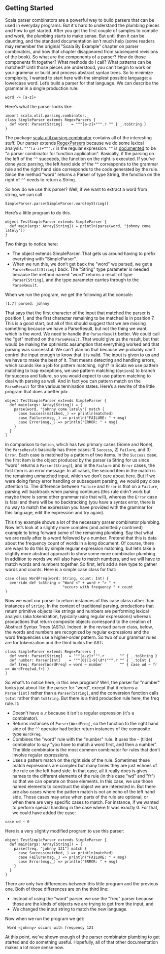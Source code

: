 ## Getting Started

Scala parser combinators are a powerful way to build parsers that can be used in everyday programs. But it's hard to understand the plumbing pieces and how to get started. After you get the first couple of samples to compile and work, the plumbing starts to make sense. But until then it can be daunting, and the standard documentation isn't much help (some readers may remember the original "Scala By Example" chapter on parser combinators, and how that chapter disappeared from subsequent revisions of the book). So what are the components of a parser? How do those components fit together? What methods do I call? What patterns can be matched? Until those pieces are understood, you can’t begin to work on your grammar or build and process abstract syntax trees. So to minimize complexity, I wanted to start here with the simplest possible language: a lowercase word. Let’s build a parser for that language. We can describe the grammar in a single production rule:

```
word -> [a-z]+
```

Here’s what the parser looks like: 


    import scala.util.parsing.combinator._
    class SimpleParser extends RegexParsers {
      def word: Parser[String]    = """[a-z]+""".r ^^ { _.toString }
    }


The package [scala.util.parsing.combinator](https://javadoc.io/static/org.scala-lang.modules/scala-parser-combinators_2.13/2.1.0/scala/util/parsing/combinator/index.html) contains all of the interesting stuff. Our parser extends [RegexParsers](https://javadoc.io/static/org.scala-lang.modules/scala-parser-combinators_2.13/2.1.0/scala/util/parsing/combinator/RegexParsers.html) because we do some lexical analysis. `"""[a-z]+""".r` is the regular expression. `^^` is [documented](https://javadoc.io/static/org.scala-lang.modules/scala-parser-combinators_2.13/2.1.0/scala/util/parsing/combinator/Parsers$Parser.html#^^[U](f:T=>U):Parsers.this.Parser[U]) to be "a parser combinator for function application". Basically, if the parsing on the left of the `^^` succeeds, the function on the right is executed. If you've done yacc parsing, the left hand side of the ^^ corresponds to the grammar rule and the right hand side corresponds to the code generated by the rule. Since the method "word" returns a Parser of type String, the function on the right of `^^` needs to return a String.

So how do we use this parser? Well, if we want to extract a word from string, we can call


    SimpleParser.parse(SimpleParser.word(myString))

Here’s a little program to do this.

    object TestSimpleParser extends SimpleParser {
      def main(args: Array[String]) = println(parse(word, "johnny come lately"))
    }


Two things to notice here:
 
* The object extends SimpleParser. That gets us around having to prefix everything with "SimpleParser".
* When we run this, we don’t get back the "word" we parsed, we get a `ParserResult[String]` back. The "String" type parameter is needed because the method named "word" returns a result of type `Parser[String]`, and the type parameter carries through to the `ParseResult`.

When we run the program, we get the following at the console:


    [1.7] parsed: johnny 


That says that the first character of the input that matched the parser is position 1, and the first character remaining to be matched is in position 7. This is a good start, but all of this should suggest that we are missing something because we have a ParseResult, but not the thing we want, which is the word. We need to handle the `ParserResult` better. We could call the "get" method on the `ParseResult`. That would give us the result, but that would be making the optimistic assumption that everything worked and that parsing was successful. We can't plan on that because we probably can't control the input enough to know that it is valid. The input is given to us and we have to make the best of it. That means detecting and handling errors, which sounds like a job for pattern matching, right? In Scala we use pattern matching to trap exceptions, we use pattern matching (`Option`s) to branch for success and failure, so you would expect to use pattern matching to deal with parsing as well. And in fact you can pattern match on the `ParseResult` for the various termination states. Here’s a rewrite of the little program that does a better job:


    object TestSimpleParser extends SimpleParser {
      def main(args: Array[String]) = {    
        parse(word, "johnny come lately") match {
          case Success(matched,_) => println(matched)
          case Failure(msg,_) => println("FAILURE: " + msg)
          case Error(msg,_) => println("ERROR: " + msg)
        }
      }
    }


In comparison to `Option`, which has two primary cases (Some and None), the `ParseResult` basically has three cases: 1) `Success`, 2) `Failure`, and 3) `Error`. Each case is matched by a pattern of two items. In the `Success` case, the first item is the object produced by the parser (a String for us since "word" returns a `Parser[String]`), and in the `Failure` and `Error` cases, the first item is an error message. In all cases, the second item in the match is the remaining unmatched input, which we don’t care about here. But if we were doing fancy error handling or subsequent parsing, we would pay close attention to. The difference between `Failure` and `Error` is that on a `Failure`, parsing will backtrack when parsing continues (this rule didn't work but maybe there is some other grammar rule that will), whereas the `Error` case is fatal and there will be no backtracking (you have a syntax error, there is no way to match the expression you have provided with the grammar for this language, edit the expression and try again).

This tiny example shows a lot of the necessary parser combinator plumbing. Now let’s look at a slightly more complex (and admittedly contrived) example to bring forward some of the remaining plumbing. Say that what we are really after is a word followed by a number. Pretend that this is data about the frequency count of words in a long document. Of course, there are ways to do this by simple regular expression matching, but let’s take a slightly more abstract approach to show some more combinator plumbing. In addition to words we will also have to match numbers, and we will have to match words and numbers together. So first, let’s add a new type to gather words and counts. Here is a simple case class for that:


    case class WordFreq(word: String, count: Int) {
      override def toString = "Word <" + word + "> " +
                              "occurs with frequency " + count
    }

Now we want our parser to return instances of this case class rather than instances of `String`. In the context of traditional parsing, productions that return primitive objects like strings and numbers are performing lexical analysis (aka tokenization, typically using regular expressions) whereas productions that return composite objects correspond to the creation of Abstract Syntax Trees (ASTs). Indeed, in the revised parser class, below, the words and numbers are recognized by regular expressions and the word frequencies use a higher-order pattern. So two of our grammar rules are for tokenization and the third builds the AST:
 
    class SimpleParser extends RegexParsers {
      def word: Parser[String]   = """[a-z]+""".r       ^^ { _.toString }
      def number: Parser[Int]    = """(0|[1-9]\d*)""".r ^^ { _.toInt }
      def freq: Parser[WordFreq] = word ~ number        ^^ { case wd ~ fr => WordFreq(wd,fr) }
    }

So what’s to notice here, in this new program? Well, the parser for "number" looks just about like the parser for "word", except that it returns a `Parser[Int]` rather than a `Parser[String]`, and the conversion function calls `toInt` rather than `toString`. But there is a third production rule here, the freq rule. It:

* Doesn't have a .r because it isn't a regular expression (it's a combinator).
* Returns instances of `Parser[WordFreq]`, so the function to the right hand side of the `^^` operator had better return instances of the composite type `WordFreq`.
* Combines the "word" rule with the "number" rule. It uses the `~` (tilde) combinator to say "you have to match a word first, and then a number". The tilde combinator is the most common combinator for rules that don't involve regular expressions.
* Uses a pattern match on the right side of the rule. Sometimes these match expressions are complex but many times they are just echoes of the rule on the left hand side. In that case, all it really does is gives names to the different elements of the rule (in this case "wd" and "fr") so that we can operate on those elements. In this case, we use those named elements to construct the object we are interested in. But there are also cases where the pattern match is not an echo of the left hand side. Those cases may arise when parts of the rule are optional, or when there are very specific cases to match. For instance, if we wanted to perform special handling in the case where fr was exactly 0. For that, we could have added the case:
```
case wd ~ 0
```

Here is a very slightly modified program to use this parser:
 
    object TestSimpleParser extends SimpleParser {
      def main(args: Array[String]) = {
        parse(freq, "johnny 121") match {
          case Success(matched,_) => println(matched)
          case Failure(msg,_) => println("FAILURE: " + msg)
          case Error(msg,_) => println("ERROR: " + msg)
        }
      }
    }

There are only two differences between this little program and the previous one. Both of those differences are on the third line:

* Instead of using the "word" parser, we use the "freq" parser because those are the kinds of objects we are trying to get from the input, and
* We changed the input string to match the new language.

Now when we run the program we get:

     Word <johnny> occurs with frequency 121
 
At this point, we’ve shown enough of the parser combinator plumbing to get started and do something useful. Hopefully, all of that other documentation makes a lot more sense now.
